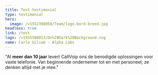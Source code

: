 ```yaml
---
title: Test testimonial
type: testimonial
hero:
  image: /v1552398058/Team/logo-bord-breed.jpg
headless: true
link: /test
logo: /v1555508013/On%20Dark%20Background.svg
name: Carlo Giliam - Alpha Labs
---
```


"Al <strong>meer dan 10 jaar</strong> levert CallVoip ons de benodigde oplossingen voor vaste telefonie. Van beginnende ondernemer tot en met personeel; ze denken altijd met je mee."